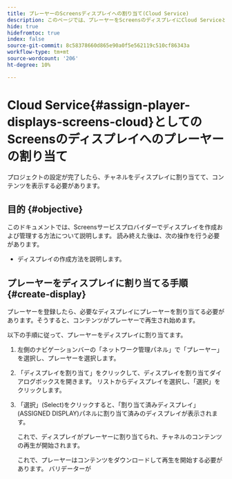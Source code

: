 ```yaml
---
title: プレーヤーのScreensディスプレイへの割り当て(Cloud Service)
description: このページでは、プレーヤーをScreensのディスプレイにCloud Serviceとして割り当てる方法について説明します。
hide: true
hidefromtoc: true
index: false
source-git-commit: 8c58378660d865e90a0f5e562119c510cf86343a
workflow-type: tm+mt
source-wordcount: '206'
ht-degree: 10%

---
```



# Cloud Service{#assign-player-displays-screens-cloud}としてのScreensのディスプレイへのプレーヤーの割り当て

プロジェクトの設定が完了したら、チャネルをディスプレイに割り当てて、コンテンツを表示する必要があります。

## 目的 {#objective}

このドキュメントでは、Screensサービスプロバイダーでディスプレイを作成および管理する方法について説明します。 読み終えた後は、次の操作を行う必要があります。

* ディスプレイの作成方法を説明します。

## プレーヤーをディスプレイに割り当てる手順{#create-display}

プレーヤーを登録したら、必要なディスプレイにプレーヤーを割り当てる必要があります。そうすると、コンテンツがプレーヤーで再生され始めます。

以下の手順に従って、プレーヤーをディスプレイに割り当てます。

1. 左側のナビゲーションバーの「ネットワーク管理パネル」で「プレーヤー」を選択し、プレーヤーを選択します。

1. 「ディスプレイを割り当て」をクリックして、ディスプレイを割り当てダイアログボックスを開きます。 リストからディスプレイを選択し、「選択」をクリックします。

1. 「選択」(Select)をクリックすると、「割り当て済みディスプレイ」(ASSIGNED DISPLAY)パネルに割り当て済みのディスプレイが表示されます。

   これで、ディスプレイがプレーヤーに割り当てられ、チャネルのコンテンツの再生が開始されます。

   これで、プレーヤーはコンテンツをダウンロードして再生を開始する必要があります。 バリデーターが
